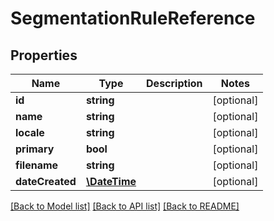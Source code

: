# SegmentationRuleReference

## Properties
Name | Type | Description | Notes
------------ | ------------- | ------------- | -------------
**id** | **string** |  | [optional] 
**name** | **string** |  | [optional] 
**locale** | **string** |  | [optional] 
**primary** | **bool** |  | [optional] 
**filename** | **string** |  | [optional] 
**dateCreated** | [**\DateTime**](\DateTime.md) |  | [optional] 

[[Back to Model list]](../README.md#documentation-for-models) [[Back to API list]](../README.md#documentation-for-api-endpoints) [[Back to README]](../README.md)


